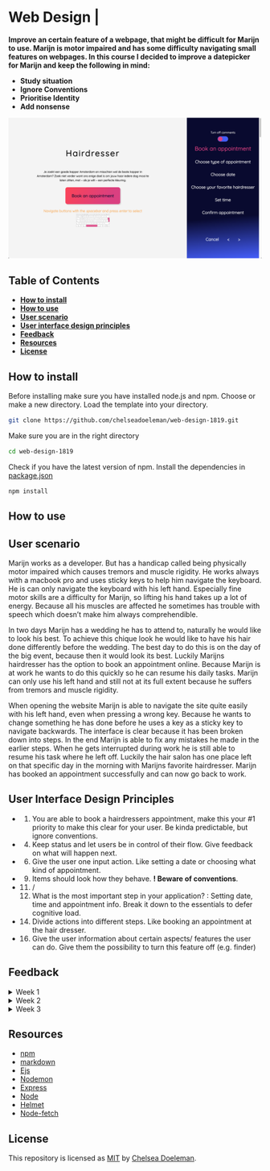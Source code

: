 # Web Design | 

**Improve an certain feature of a webpage, that might be difficult for Marijn to use. Marijn is motor impaired and has some difficulty navigating small features on webpages. In this course I decided to improve a datepicker for Marijn and keep the following in mind:**

* **Study situation**
* **Ignore Conventions**
* **Prioritise Identity**
* **Add nonsense**

![index](./docs/indexv3.png)

## Table of Contents
* **[How to install](#how-to-install)**
* **[How to use](#how-to-use)**
* **[User scenario](#user-scenario)**
* **[User interface design principles](#user-interface-design-principles)**
* **[Feedback](#feedback)**
* **[Resources](#resources)**
* **[License](#license)**

## How to install

Before installing make sure you have installed node.js and npm.
Choose or make a new directory.
Load the template into your directory.

```bash
git clone https://github.com/chelseadoeleman/web-design-1819.git
```

Make sure you are in the right directory 
```bash
cd web-design-1819
```

Check if you have the latest version of npm.
Install the dependencies in [package.json](./package.json)
```bash
npm install
```

## How to use


## User scenario

Marijn works as a developer. But has a handicap called being physically motor impaired which causes tremors and muscle rigidity. He works always with a macbook pro and uses sticky keys to help him navigate the keyboard. He is can only navigate the keyboard with his left hand. Especially fine motor skills are a difficulty for Marijn, so lifting his hand takes up a lot of energy. Because all his muscles are affected he sometimes has trouble with speech which doesn’t make him always comprehendible.

In two days Marijn has a wedding he has to attend to, naturally he would like to look his best. To achieve this chique look he would like to have his hair done differently before the wedding. 
The best day to do this is on the day of the big event, because then it would look its best. Luckily Marijns hairdresser has the option to book an appointment online. Because Marijn is at work he wants to do this quickly so he can resume his daily tasks. Marijn can only use his left hand and still not at its full extent because he suffers from tremors and muscle rigidity. 

When opening the website Marijn is able to navigate the site quite easily with his left hand, even when pressing a wrong key. Because he wants to change something he has done before he uses a key as a sticky key to navigate backwards. The interface is clear because it has been broken down into steps. In the end Marijn is able to fix any mistakes he made in the earlier steps. When he gets interrupted during work he is still able to resume his task where he left off. Luckily the hair salon has one place left on that specific day in the morning with Marijns favorite hairdresser. Marijn has booked an appointment successfully and can now go back to work.

## User Interface Design Principles

* 1. You are able to book a hairdressers appointment, make this your #1 priority to make this clear for your user. Be kinda predictable, but ignore conventions.

* 4. Keep status and let users be in control of their flow. Give feedback on what will happen next.

* 6. Give the user one input action. Like setting a date or choosing what kind of appointment.

* 9. Items should look how they behave. **! Beware of conventions**. 

* 11. / 
    12.  What is the most important step in your application? : Setting date, time and appointment info. Break it down to   the essentials to defer cognitive load. 

* 14. Divide actions into different steps. Like booking an appointment at the hair dresser.

* 16. Give the user information about certain aspects/ features the user can do. Give them the possibility to turn this feature off (e.g. finder)

## Feedback

<details>  
    <summary>Week 1</summary>

This is my first version of a datepicker where I divided a datepicker into multiple steps with **BIG** buttons to match. I did so that the user can easily make mistakes and come back to that element to improve his answer. I also made an feature where the user is able to fill in the date input with his whole keyboard. So the right side is made to increase the value and the left side to decrease. I also found that focus styles are very important, so the user is able to see where he is in the page.

![index](./docs/indexv1.png)

![date](./docs/datev1.png)

![time](./docs/timev1.png)

## Feedback

**NOTE** Some of the feedback is actually notated in Dutch and has to be updated to English.

**Own feedback**
*   Give some sort of explanation for certain feature, that the user might not understand. For example the **finder** interface on Mac OS. Where the user is able to make his own navigation and how much explantion they would like at certain icons.
* The datepicker is a very usefull user case for Marijn, so try to itterate on this. Think of a concept around it.

**Things to know about Marijn**

Unfortunately Marijn wasn't able to make it the first week, but luckily we could ask Vasilis some questions about Marijn

* Macbook pro
* Sticky keys
* Gebruikt maar 1 hand (linker)
* Moeite met fijne motoriek
* Optillen van hand is moeilijk
* Eye tracking is een gaaf idee
* Add nonsense -> Test veel
* Moeilijk om te verstaan dus spraak gestuurd is niet handig  -> vragen of het volgens hem eventueel wel kan.
* Aan de hand van emoties of bepaalde geluiden kan Marijn dingen wel duidelijk maken, tijdens het testen.

* Spastisch -> gespannen spieren
* Date picker itereren

* Gebruikt de spatiebalk om te scrollen

* Maakt gebruik van access keys? - Niet zeker
* Hoe navigeer je door priegelige linkjes?

* Doet alles met het toetsenbord
* Bouw meerdere kleine features die nuttig kunnen zijn en maak iteraties
* Maak een hele pagina accessible?

</details>

<details>  
    <summary>Week 2</summary>

For my concept I came up with making an appointment at the hairdresser, because this seemed like a basic thing Marijn will probably do, whether he has a hairdresser at home or he goes to visit one.
I still divided the whole process into multiple steps and made a progressbar on the side where he can track his position when navigating the page. To see how many steps he has to accomplish before he has an appointment.

He is also able to use the spacebar to navigate the page instead of just tab, to make certain elements focussable. I also kept in the feature of dividing the keyboard into two section to increase and decrease the value of the input fields, where he has to fill in the date. 

[Online application](https://datepicker-v2.netlify.com)

Here are some elements of the page that are the most important.

![buttons](./docs/buttonsv2.png)

![date](./docs/datev2.png)

On this page you can see some sort of explanation how the user is able to navigate some certain features. The user is also able to turn this off, when things are clear enough.

![time](./docs/timev2.png)

This week we actually got to test with Marijn. 
**NOTE** The feedback is actually notated in Dutch and has to be updated to English.

## Feedback

- Navigeert niet met tab, maar meestal met de spatiebalk of trackpad.
- Tab werkt niet lekker in safari.
- Pijltjes toetsen ‘H’ ‘J’ ‘K’ ’L’ om te navigeren, beter dan 'A' 'S' 'D' 'W'.
- Gebruikt liever pijltjes toetsen voor een drag & drop
- Iets doen met programmeer taal - want Marijn is een developer.
- Let op case sensitivity (CAPS LOCK) toLowerCase( ).
- Zo min mogelijk intikken - geen spaties, komma’s, punten, etc.
- Maak onderdelen die niet over het hele scherm verspreid zijn, want dan moet Marijn ver navigeren.
- Native form controls werken vaak goed - nog meer optimaliseren.
- Vergeet niet te stress testen - te hoge waardes invullen.
- Bij een geboortedatum is een dropdown niet handig.
- Geboorte jaar interessante use case.
- Gebruikt de touch bar om terug te gaan.

**Eigen feedback tijdens de observatie**
- Spatiebalk is prima om te navigeren.
- Input velden zijn niet altijd even goed, aangezien er meerdere getallen ingevoerd kunnen worden.
- Gebruikt soms ook zijn trackpad.
- Knoppen die dichter bij elkaar staan zijn fijner, zorg dan wel voor een groter raakvlak.
- Wil soms ook gebruik maken van de pijltjes toetsen, liever dan het opdelen van het toetsenbord in twee delen.

**Verbeter punten**
- Input kan niet juist ingevoerd worden
- Navigeren gaat moeizaam misschien de sidebar aan de zijkant weghalen? Of onderaan de pagina zetten, zodat hij gelijk kan beginnen met navigeren in plaats van vast zitten in de navigatie van de sidebar.
- Uitleg groter maken.
- Tikt vaak 2 toetsen tegelijk in - andere toetsen uitzetten?
- Laat zien wat de datum is.
- Maakt gebruik van safari als browser ipv chrome.


</details>


<details>  
    <summary>Week 3</summary>

This week I solely focused on making the buttons bigger, so that Marijn is also able to use his trackpad to navigate through the application and adding hover styles that were previously only focus styles, because I thought he would only use his keyboard. 

The I tried to make an dropdown where he will be able to use the right side to of the keyboard to go up in the dropdown and left side to go down. However I found that native form controls are pretty hard to manipulate. Also you would lose the feature where you are able to type in an letter that navigates directly to words with that letter. So in the end I decided to skip this, only the test will prove whether this was a good decision.

[Online application](https://datepicker-v3.netlify.com)

![buttons](./docs/buttonsv3.png)

![date](./docs/datev3.png)

![time](./docs/timev3.png)

This week we had a second testing session with Marijn.
**NOTE** The feedback is actually notated in Dutch and has to be updated to English.

## Feedback

**Observaties**
* Aanwijzing geven hoe dingen werken en waar dingen te vinden zijn in de applicatie is handig.

* Liever geen dubbele keys
* Basis logica voor toetsenbord geen > maar . - houd de standaard layout aan van QWERTY.
* Focus door laten gaan vanaf een dropdown naar een volgend dropdown item na het invullen is handig.

* Gebruik maken van sticky keys om te switchen tussen input velden.
* Ziet snel bugs in de code en houd van stress testen.
* Gebruikt zijn duim om het touchpad te besturen, vingers zijn gestrekt

*  Joystick kan goed bestuurd worden, maar is wel bewerkelijk vanwege de gevoeligheid hiervan - snelheid lager?

* Gebruikt graag enter, wanneer hij gebruik maakt van de pijltjes toetsen. Maar bij het gebruik van
WASD als pijltjes toetsen, dan gebruikt hij liever tab als enter toets.
Toetsen die dicht bij elkaar liggen zijn chill.

* Vindt snel edge cases


**Eigen Feeback**
* Knoppen zijn groot genoeg.
* Datum invullen ging gemakkelijk, gebruikt inderdaad het keyboard om snel door de dropdown te navigeren door het invullen van het eerste cijfer of letter.
* Dropdowns werken beter dan input velden, omdat de waardes hiervan moeilijk te bewerken zijn wanneer je per ongeluk iets anders in toetst.
* Stap voor stap navigeren werkt ook goed.



**Nieuwe concept ideeën ADD NONSENSE**

Helaas ben ik hier niet meer aan toegekomen, maar had de volgende features er graag nog in willen verwerken.

* Voeg geluiden toe wanneer de focus per ongeluk verloren gaat zodat de gebruiker weet dat hij de focus er opnieuw op moet zetten (hoofdbewegingen zorgen ervoor dat er soms iets op het scherm niet gezien wordt)

* Makkelijk kunnen switchen van trackpad naar toetsenbord, dus ga door naar de volgende focus style met het keyboard op de plek waar je gebleven bent op die pagina. Detecteer dus je locatie van de gebruiker op een pagina en ga naar de dichtsbijzijnde focus style. Dit voorkomt dat de gebruiker weer vanaf bovenaan moet beginnen met het navigeren van de paigna.

* Elke keer als je naast een button klikt met een bepaald margin deze steeds groter maken en dan weer terug veranderen naar de oude grootte

![date](./docs/datev4.png)

Groote aangepast van de datepicker, zodat Marijn hier makkelijk op kan klikken.
    

</details>


## Resources

* [npm](https://docs.npmjs.com/cli/run-script)
* [markdown](https://guides.github.com/features/mastering-markdown/)
* [Ejs](https://ejs.co/)
* [Nodemon](https://nodemon.io/)
* [Express](https://expressjs.com/)
* [Node](https://nodejs.org/en/)
* [Helmet](https://github.com/helmetjs/helmet)
* [Node-fetch](https://www.npmjs.com/package/node-fetch)

## License
This repository is licensed as [MIT](LICENSE) by [Chelsea Doeleman](https://github.com/chelseadoeleman).
